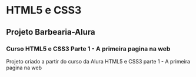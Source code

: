 # HTML5 e CSS3
##  Projeto Barbearia-Alura
### Curso HTML5 e CSS3 Parte 1 - A primeira pagina na web
 Projeto criado a partir do curso da Alura HTML5 e CSS3 parte 1 - A primeira pagina na web 

